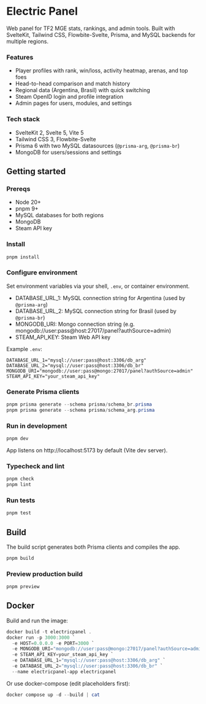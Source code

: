 # Electric Panel

Web panel for TF2 MGE stats, rankings, and admin tools. Built with SvelteKit, Tailwind CSS, Flowbite-Svelte, Prisma, and MySQL backends for multiple regions.

### Features
- Player profiles with rank, win/loss, activity heatmap, arenas, and top foes
- Head-to-head comparison and match history
- Regional data (Argentina, Brasil) with quick switching
- Steam OpenID login and profile integration
- Admin pages for users, modules, and settings

### Tech stack
- SvelteKit 2, Svelte 5, Vite 5
- Tailwind CSS 3, Flowbite-Svelte
- Prisma 6 with two MySQL datasources (`@prisma-arg`, `@prisma-br`)
- MongoDB for users/sessions and settings

## Getting started

### Prereqs
- Node 20+
- pnpm 9+
- MySQL databases for both regions
- MongoDB
- Steam API key

### Install
```powershell
pnpm install
```

### Configure environment
Set environment variables via your shell, `.env`, or container environment.

- DATABASE_URL_1: MySQL connection string for Argentina (used by `@prisma-arg`)
- DATABASE_URL_2: MySQL connection string for Brasil (used by `@prisma-br`)
- MONGODB_URI: Mongo connection string (e.g. mongodb://user:pass@host:27017/panel?authSource=admin)
- STEAM_API_KEY: Steam Web API key

Example `.env`:
```env
DATABASE_URL_1="mysql://user:pass@host:3306/db_arg"
DATABASE_URL_2="mysql://user:pass@host:3306/db_br"
MONGODB_URI="mongodb://user:pass@mongo:27017/panel?authSource=admin"
STEAM_API_KEY="your_steam_api_key"
```

### Generate Prisma clients
```powershell
pnpm prisma generate --schema prisma/schema_br.prisma
pnpm prisma generate --schema prisma/schema_arg.prisma
```

### Run in development
```powershell
pnpm dev
```

App listens on http://localhost:5173 by default (Vite dev server).

### Typecheck and lint
```powershell
pnpm check
pnpm lint
```

### Run tests
```powershell
pnpm test
```

## Build
The build script generates both Prisma clients and compiles the app.
```powershell
pnpm build
```

### Preview production build
```powershell
pnpm preview
```

## Docker

Build and run the image:
```powershell
docker build -t electricpanel .
docker run -p 3000:3000 `
  -e HOST=0.0.0.0 -e PORT=3000 `
  -e MONGODB_URI="mongodb://user:pass@mongo:27017/panel?authSource=admin" `
  -e STEAM_API_KEY=your_steam_api_key `
  -e DATABASE_URL_1="mysql://user:pass@host:3306/db_arg" `
  -e DATABASE_URL_2="mysql://user:pass@host:3306/db_br" `
  --name electricpanel-app electricpanel
```

Or use docker-compose (edit placeholders first):
```powershell
docker compose up -d --build | cat
```